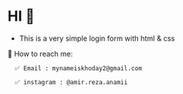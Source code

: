 # HI 🎩

- This is a very simple login form with html & css

🎩 How to reach me:

      ✅ Email : mynameiskhoday2@gmail.com

      ✅ instagram : @amir.reza.anamii

